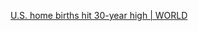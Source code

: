 
[U.S. home births hit 30-year high | WORLD](https://wng.org/roundups/u-s-home-births-hit-30-year-high-1708988776)

